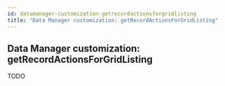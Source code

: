 ```yaml
---
id: datamanager-customization-getrecordactionsforgridlisting
title: "Data Manager customization: getRecordActionsForGridListing"
---
```


## Data Manager customization: getRecordActionsForGridListing

TODO

